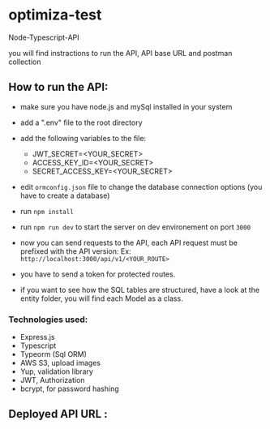 # optimiza-test

Node-Typescript-API

you will find instractions to run the API, API base URL and postman collection

<h2>How to run the API:</h2>

- make sure you have node.js and mySql installed in your system
- add a ".env" file to the root directory
- add the following variables to the file:
  - JWT_SECRET=<YOUR_SECRET>
  - ACCESS_KEY_ID=<YOUR_SECRET>
  - SECRET_ACCESS_KEY=<YOUR_SECRET>
- edit `ormconfig.json` file to change the database connection options (you have to create a database)
- run `npm install`
- run `npm run dev` to start the server on dev environement on port `3000`
- now you can send requests to the API, each API request must be prefixed with the API version:
  Ex: `http://localhost:3000/api/v1/<YOUR_ROUTE>`
- you have to send a token for protected routes.

- if you want to see how the SQL tables are structured, have a look at the entity folder, you will find each Model as a class.

<h3>Technologies used:</h3>

- Express.js
- Typescript
- Typeorm (Sql ORM)
- AWS S3, upload images
- Yup, validation library
- JWT, Authorization
- bcrypt, for password hashing

<h2>Deployed API URL :</h2>
